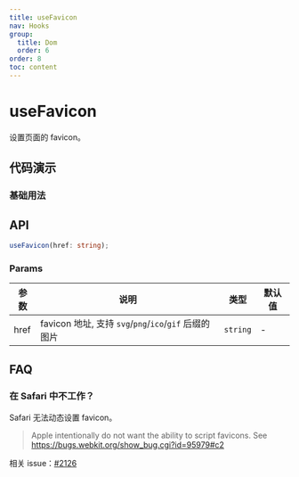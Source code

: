 ```yaml
---
title: useFavicon
nav: Hooks
group:
  title: Dom
  order: 6
order: 8
toc: content
---
```


# useFavicon

设置页面的 favicon。

## 代码演示

### 基础用法

<code src="./demo/demo1.tsx"></code>

## API

```typescript
useFavicon(href: string);
```

### Params

| 参数 | 说明                                                  | 类型     | 默认值 |
| ---- | ----------------------------------------------------- | -------- | ------ |
| href | favicon 地址, 支持 `svg`/`png`/`ico`/`gif` 后缀的图片 | `string` | -      |

## FAQ

### 在 Safari 中不工作？

Safari 无法动态设置 favicon。

> Apple intentionally do not want the ability to script favicons. See https://bugs.webkit.org/show_bug.cgi?id=95979#c2

相关 issue：[#2126](https://github.com/alibaba/hooks/issues/2126)

